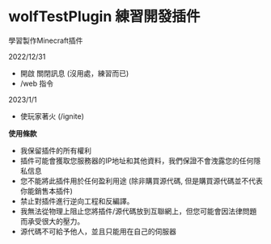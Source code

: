 # wolfTestPlugin 練習開發插件
學習製作Minecraft插件

2022/12/31
- 開啟 關閉訊息 (沒用處，練習而已)
- /web 指令

2023/1/1
- 使玩家著火 (/ignite)

**使用條款**
- 我保留插件的所有權利
- 插件可能會獲取您服務器的IP地址和其他資料，我們保證不會洩露您的任何隱私信息
- 您不能將此插件用於任何盈利用途 (除非購買源代碼, 但是購買源代碼並不代表你能銷售本插件)
- 禁止對插件進行逆向工程和反編譯。
- 我無法從物理上阻止您將插件/源代碼放到互聯網上，但您可能會因法律問題而承受很大的壓力。
- 源代碼不可給予他人，並且只能用在自己的伺服器
